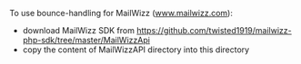 To use bounce-handling for MailWizz (www.mailwizz.com):

* download MailWizz SDK from https://github.com/twisted1919/mailwizz-php-sdk/tree/master/MailWizzApi
* copy the content of MailWizzAPI directory into this directory
